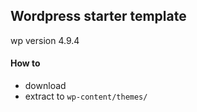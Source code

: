 ## Wordpress starter template
wp version 4.9.4

#### How to
- download
- extract to `wp-content/themes/`
